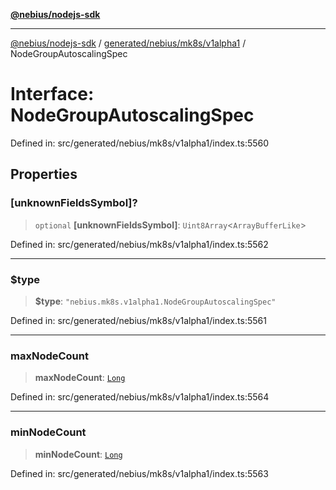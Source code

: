 [**@nebius/nodejs-sdk**](../../../../../README.md)

---

[@nebius/nodejs-sdk](../../../../../README.md) / [generated/nebius/mk8s/v1alpha1](../README.md) / NodeGroupAutoscalingSpec

# Interface: NodeGroupAutoscalingSpec

Defined in: src/generated/nebius/mk8s/v1alpha1/index.ts:5560

## Properties

### \[unknownFieldsSymbol\]?

> `optional` **\[unknownFieldsSymbol\]**: `Uint8Array`\<`ArrayBufferLike`\>

Defined in: src/generated/nebius/mk8s/v1alpha1/index.ts:5562

---

### $type

> **$type**: `"nebius.mk8s.v1alpha1.NodeGroupAutoscalingSpec"`

Defined in: src/generated/nebius/mk8s/v1alpha1/index.ts:5561

---

### maxNodeCount

> **maxNodeCount**: [`Long`](../../../../../runtime/protos/core/classes/Long.md)

Defined in: src/generated/nebius/mk8s/v1alpha1/index.ts:5564

---

### minNodeCount

> **minNodeCount**: [`Long`](../../../../../runtime/protos/core/classes/Long.md)

Defined in: src/generated/nebius/mk8s/v1alpha1/index.ts:5563
